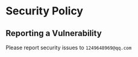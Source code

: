 # Security Policy

## Reporting a Vulnerability

Please report security issues to `1249648969@qq.com`